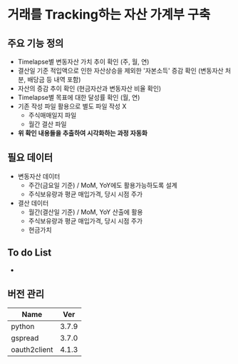 # 거래를 Tracking하는 자산 가계부 구축

## 주요 기능 정의

- Timelapse별 변동자산 가치 추이 확인 (주, 월, 연)
- 결산일 기준 적입액으로 인한 자산상승을 제외한 '자본소득' 증감 확인 (변동자산 처분, 배당금 등 내역 포함)
- 자산의 증감 추이 확인 (현금자산과 변동자산 비율 확인)
- Timelapse별 목표에 대한 달성률 확인 (월, 연)
- 기존 작성 파일 활용으로 별도 파일 작성 X
    - 주식매매일지 파일
    - 월간 결산 파일
- **위 확인 내용들을 추출하여 시각화하는 과정 자동화**

## 필요 데이터
- 변동자산 데이터
    - 주간(금요일 기준) / MoM, YoY에도 활용가능하도록 설계
    - 주식보유량과 평균 매입가격, 당시 시점 주가
- 결산 데이터
    - 월간(결산일 기준) / MoM, YoY 산출에 활용
    - 주식보유량과 평균 매입가격, 당시 시점 주가
    - 현금가치 
     
  

## To do List

- 

## 버전 관리

|Name|Ver|
|---|---|
|python|3.7.9|
|gspread|3.7.0|
|oauth2client|4.1.3|